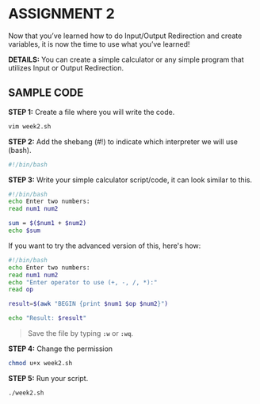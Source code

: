 # ASSIGNMENT 2
Now that you’ve learned how to do Input/Output Redirection and create variables, it is now the time to use what you’ve learned!

**DETAILS:**
You can create a simple calculator or any simple program that utilizes Input or Output Redirection.

## SAMPLE CODE
**STEP 1:**
Create a file where you will write the code.
```bash
vim week2.sh
```

**STEP 2:**
Add the shebang (#!) to indicate which interpreter we will use (bash).
```bash
#!/bin/bash
```

**STEP 3:**
Write your simple calculator script/code, it can look similar to this.
```bash
#!/bin/bash
echo Enter two numbers:
read num1 num2

sum = $($num1 + $num2)
echo $sum
```
If you want to try the advanced version of this, here's how:
```bash
#!/bin/bash
echo Enter two numbers:
read num1 num2
echo "Enter operator to use (+, -, /, *):"
read op

result=$(awk "BEGIN {print $num1 $op $num2}")

echo "Result: $result"
```
> Save the file by typing **`:w`** or **`:wq`**.

**STEP 4:**
Change the permission
```bash
chmod u+x week2.sh
```
**STEP 5:**
Run your script.
```bash
./week2.sh
```


